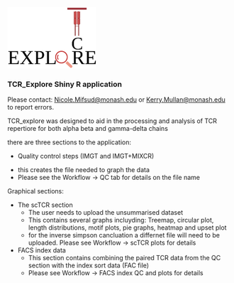 
<img src="www/Logo.png" width="200">

### TCR_Explore Shiny R application

Please contact: Nicole.Mifsud@monash.edu or Kerry.Mullan@monash.edu to report errors.

TCR_explore was designed to aid in the processing and analysis of TCR repertiore for both alpha beta and gamma-delta chains

there are three sections to the application:
- Quality control steps (IMGT and IMGT+MIXCR)
 + this creates the file needed to graph the data
 + Please see the Workflow -> QC tab for details on the file name

Graphical sections: 
- The scTCR section 
    + The user needs to upload the unsummarised dataset 
    + This contains several graphs incluyding: Treemap, circular plot, length distributions, motif plots, pie graphs, heatmap and upset plot
    + for the inverse simpson cancluation a differnet file will need to be uploaded. Please see Workflow -> scTCR plots for details
- FACS index data
    + This section contains combining the paired TCR data from the QC section with the index sort data (FAC file)
    + Please see Workflow -> FACS index QC and plots for details 
